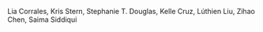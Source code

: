 Lia Corrales, Kris Stern, Stephanie T. Douglas, Kelle Cruz, Lúthien Liu, Zihao Chen, Saima Siddiqui

